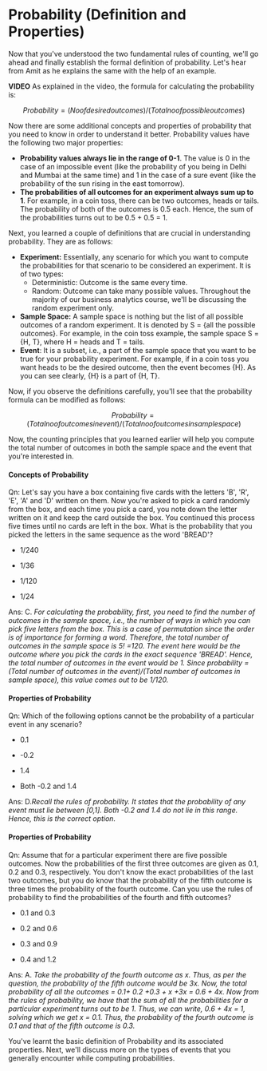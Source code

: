 # Probability (Definition and Properties)

Now that you've understood the two fundamental rules of counting, we'll go ahead and finally establish the formal definition of probability.  Let's hear from Amit as he explains the same with the help of an example.

**VIDEO**
As explained in the video, the formula for calculating the probability is:

```math
Probability = (No  of  desired  outcomes)/(Total  no  of  possible  outcomes)
```

Now there are some additional concepts and properties of probability that you need to know in order to understand it better.
Probability values have the following two major properties:

- **Probability values always lie in the range of 0-1**. The value is 0 in the case of an impossible event (like the probability of you being in Delhi and Mumbai at the same time) and 1 in the case of a sure event (like the probability of the sun rising in the east tomorrow).
- **The probabilities of all outcomes for an experiment always sum up to 1**. For example, in a coin toss, there can be two outcomes, heads or tails. The probability of both of the outcomes is 0.5 each. Hence, the sum of the probabilities turns out to be 0.5 + 0.5 = 1.

Next, you learned a couple of definitions that are crucial in understanding probability. They are as follows:

- **Experiment:** Essentially, any scenario for which you want to compute the probabilities for that scenario to be considered an experiment. It is of two types:
  - Deterministic: Outcome is the same every time.
  - Random: Outcome can take many possible values. Throughout the majority of our business analytics course, we'll be discussing the random experiment only.
- **Sample Space:** A sample space is nothing but the list of all possible outcomes of a random experiment. It is denoted by S = {all the possible outcomes}. For example, in the coin toss example, the sample space S = {H, T}, where H = heads and T = tails.
- **Event**: It is a subset, i.e., a part of the sample space that you want to be true for your probability experiment. For example, if in a coin toss you want heads to be the desired outcome, then the event becomes {H}. As you can see clearly, {H} is a part of {H, T}.

Now, if you observe the definitions carefully, you'll see that the probability formula can be modified as follows:

```math
Probability = (Total  no  of  outcomes  in  event)/(Total  no  of  outcomes  in  sample  space)
```

Now, the counting principles that you learned earlier will help you compute the total number of outcomes in both the sample space and the event that you're interested in.

#### Concepts of Probability

Qn: Let's say you have a box containing five cards with the letters 'B', 'R', 'E', 'A' and 'D' written on them. Now you're asked to pick a card randomly from the box, and each time you pick a card, you note down the letter written on it and keep the card outside the box. You continued this process five times until no cards are left in the box. What is the probability that you picked the letters in the same sequence as the word 'BREAD'?

- 1/240

- 1/36

- 1/120

- 1/24

Ans: C. *For calculating the probability, first, you need to find the number of outcomes in the sample space, i.e., the number of ways in which you can pick five letters from the box. This is a case of permutation since the order is of importance for forming a word. Therefore, the total number of outcomes in the sample space is 5! =120. The event here would be the outcome where you pick the cards in the exact sequence 'BREAD'.  Hence, the total number of outcomes in the event would be 1. Since probability = (Total number of outcomes in the event)/(Total number of outcomes in sample space), this value comes out to be 1/120.*

#### Properties of Probability

Qn: Which of the following options cannot be the probability of a particular event in any scenario?

- 0.1

- -0.2

- 1.4

- Both -0.2 and 1.4

Ans: D.*Recall the rules of probability. It states that the probability of any event must lie between [0,1].  Both -0.2 and 1.4 do not lie in this range. Hence, this is the correct option.*

#### Properties of Probability

Qn: Assume that for a particular experiment there are five possible outcomes. Now the probabilities of the first three outcomes are given as 0.1, 0.2 and 0.3, respectively. You don't know the exact probabilities of the last two outcomes, but you do know that the probability of the fifth outcome is three times the probability of the fourth outcome. Can you use the rules of probability to find the probabilities of the fourth and fifth outcomes?

- 0.1 and 0.3

- 0.2 and 0.6

- 0.3 and 0.9

- 0.4 and 1.2

Ans: A. *Take the probability of the fourth outcome as x. Thus, as per the question, the probability of the fifth outcome would be 3x.  Now, the total probability of all the outcomes = 0.1+ 0.2 +0.3 + x +3x = 0.6 + 4x. Now from the rules of probability, we have that the sum of all the probabilities for a particular experiment turns out to be 1. Thus, we can write, 0.6 + 4x = 1, solving which we get x = 0.1. Thus, the probability of the fourth outcome is 0.1 and that of the fifth outcome is 0.3.*

You've learnt the basic definition of Probability and its associated properties. Next, we'll discuss more on the types of events that you generally encounter while computing probabilities.
